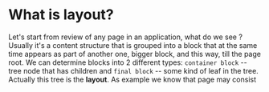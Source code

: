 What is layout?
===============

Let's start from review of any page in an application, what do we see ? Usually it's a content structure that is grouped into a block
that at the same time appears as part of another one, bigger block, and this way, till the page root. 
We can determine blocks into 2 different types: `container block` -- tree node that has children and `final block` -- some kind of leaf in the tree.
Actually this tree is the **layout**. As example we know that page may consist 
